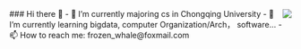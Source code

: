 
<img align="right" src="https://github-readme-stats.vercel.app/api?username=ifrozenwhale&show_icons=true&icon_color=CE1D2D&text_color=718096&bg_color=ffffff&hide_title=true" />
### Hi there 👋
- 🔭 I’m currently majoring cs in Chongqing University
- 🌱 I’m currently learning bigdata, computer Organization/Arch， software...
- 📫 How to reach me: frozen_whale@foxmail.com

